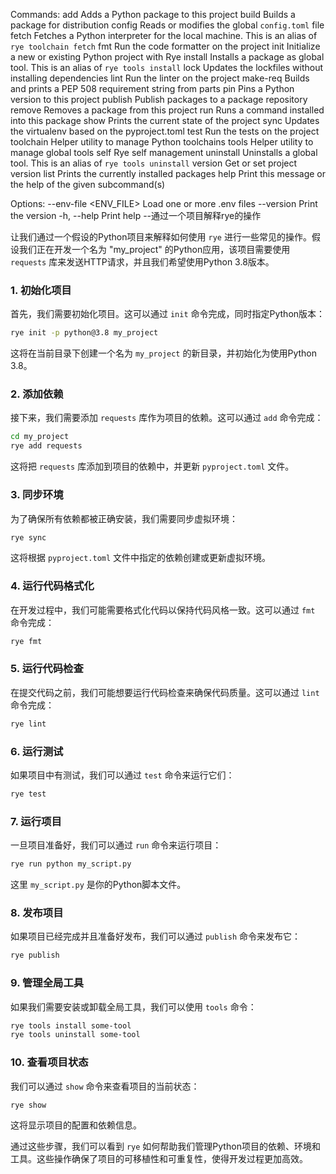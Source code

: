 Commands:
  add        Adds a Python package to this project
  build      Builds a package for distribution
  config     Reads or modifies the global `config.toml` file
  fetch      Fetches a Python interpreter for the local machine. This is an alias of `rye toolchain fetch`
  fmt        Run the code formatter on the project
  init       Initialize a new or existing Python project with Rye
  install    Installs a package as global tool. This is an alias of `rye tools install`
  lock       Updates the lockfiles without installing dependencies
  lint       Run the linter on the project
  make-req   Builds and prints a PEP 508 requirement string from parts
  pin        Pins a Python version to this project
  publish    Publish packages to a package repository
  remove     Removes a package from this project
  run        Runs a command installed into this package
  show       Prints the current state of the project
  sync       Updates the virtualenv based on the pyproject.toml
  test       Run the tests on the project
  toolchain  Helper utility to manage Python toolchains
  tools      Helper utility to manage global tools
  self       Rye self management
  uninstall  Uninstalls a global tool. This is an alias of `rye tools uninstall`
  version    Get or set project version
  list       Prints the currently installed packages
  help       Print this message or the help of the given subcommand(s)

Options:
      --env-file <ENV_FILE>  Load one or more .env files
      --version              Print the version
  -h, --help                 Print help  --通过一个项目解释rye的操作


  让我们通过一个假设的Python项目来解释如何使用 `rye` 进行一些常见的操作。假设我们正在开发一个名为 "my_project" 的Python应用，该项目需要使用 `requests` 库来发送HTTP请求，并且我们希望使用Python 3.8版本。

### 1. 初始化项目

首先，我们需要初始化项目。这可以通过 `init` 命令完成，同时指定Python版本：

```bash
rye init -p python@3.8 my_project
```

这将在当前目录下创建一个名为 `my_project` 的新目录，并初始化为使用Python 3.8。

### 2. 添加依赖

接下来，我们需要添加 `requests` 库作为项目的依赖。这可以通过 `add` 命令完成：

```bash
cd my_project
rye add requests
```

这将把 `requests` 库添加到项目的依赖中，并更新 `pyproject.toml` 文件。

### 3. 同步环境

为了确保所有依赖都被正确安装，我们需要同步虚拟环境：

```bash
rye sync
```

这将根据 `pyproject.toml` 文件中指定的依赖创建或更新虚拟环境。

### 4. 运行代码格式化

在开发过程中，我们可能需要格式化代码以保持代码风格一致。这可以通过 `fmt` 命令完成：

```bash
rye fmt
```

### 5. 运行代码检查

在提交代码之前，我们可能想要运行代码检查来确保代码质量。这可以通过 `lint` 命令完成：

```bash
rye lint
```

### 6. 运行测试

如果项目中有测试，我们可以通过 `test` 命令来运行它们：

```bash
rye test
```

### 7. 运行项目

一旦项目准备好，我们可以通过 `run` 命令来运行项目：

```bash
rye run python my_script.py
```

这里 `my_script.py` 是你的Python脚本文件。

### 8. 发布项目

如果项目已经完成并且准备好发布，我们可以通过 `publish` 命令来发布它：

```bash
rye publish
```

### 9. 管理全局工具

如果我们需要安装或卸载全局工具，我们可以使用 `tools` 命令：

```bash
rye tools install some-tool
rye tools uninstall some-tool
```

### 10. 查看项目状态

我们可以通过 `show` 命令来查看项目的当前状态：

```bash
rye show
```

这将显示项目的配置和依赖信息。

通过这些步骤，我们可以看到 `rye` 如何帮助我们管理Python项目的依赖、环境和工具。这些操作确保了项目的可移植性和可重复性，使得开发过程更加高效。